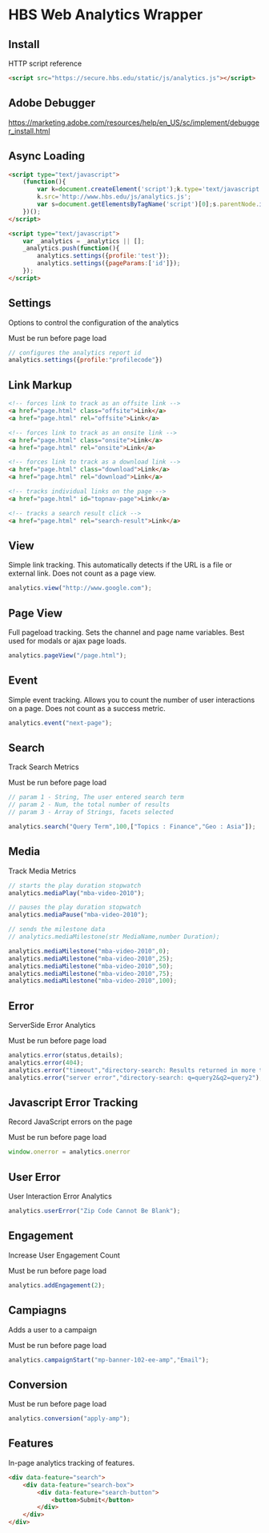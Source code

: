 # HBS Web Analytics Wrapper

## Install

HTTP script reference

```html
<script src="https://secure.hbs.edu/static/js/analytics.js"></script>
```

## Adobe Debugger

https://marketing.adobe.com/resources/help/en_US/sc/implement/debugger_install.html


## Async Loading

```html
<script type="text/javascript">
    (function(){
        var k=document.createElement('script');k.type='text/javascript';k.async=true;
        k.src='http://www.hbs.edu/js/analytics.js';
        var s=document.getElementsByTagName('script')[0];s.parentNode.insertBefore(k,s);
    })();
</script>

<script type="text/javascript">
    var _analytics = _analytics || [];
    _analytics.push(function(){
        analytics.settings({profile:'test'});
        analytics.settings({pageParams:['id']});
    });
</script>
```

## Settings

Options to control the configuration of the analytics

Must be run before page load

```javascript
// configures the analytics report id
analytics.settings({profile:"profilecode"})
```

## Link Markup

```html
<!-- forces link to track as an offsite link -->
<a href="page.html" class="offsite">Link</a>
<a href="page.html" rel="offsite">Link</a>

<!-- forces link to track as an onsite link -->
<a href="page.html" class="onsite">Link</a>
<a href="page.html" rel="onsite">Link</a>

<!-- forces link to track as a download link -->
<a href="page.html" class="download">Link</a>
<a href="page.html" rel="download">Link</a>

<!-- tracks individual links on the page -->
<a href="page.html" id="topnav-page">Link</a>

<!-- tracks a search result click -->
<a href="page.html" rel="search-result">Link</a>
```

## View

Simple link tracking. This automatically detects if the URL is a file or external link. Does not count as a page view.

```javascript
analytics.view("http://www.google.com");
```
## Page View

Full pageload tracking. Sets the channel and page name variables. Best used for modals or ajax page loads.

```javascript
analytics.pageView("/page.html");
```

## Event

Simple event tracking. Allows you to count the number of user interactions on a page. Does not count as a success metric.

```javascript
analytics.event("next-page");
```

## Search

Track Search Metrics

Must be run before page load

```javascript
// param 1 - String, The user entered search term
// param 2 - Num, the total number of results
// param 3 - Array of Strings, facets selected

analytics.search("Query Term",100,["Topics : Finance","Geo : Asia"]);
```

## Media

Track Media Metrics

```javascript
// starts the play duration stopwatch
analytics.mediaPlay("mba-video-2010");

// pauses the play duration stopwatch
analytics.mediaPause("mba-video-2010");

// sends the milestone data
// analytics.mediaMilestone(str MediaName,number Duration);

analytics.mediaMilestone("mba-video-2010",0);
analytics.mediaMilestone("mba-video-2010",25);
analytics.mediaMilestone("mba-video-2010",50);
analytics.mediaMilestone("mba-video-2010",75);
analytics.mediaMilestone("mba-video-2010",100);
```

## Error

ServerSide Error Analytics

Must be run before page load

```javascript
analytics.error(status,details);
analytics.error(404);
analytics.error("timeout","directory-search: Results returned in more than 9 sec");
analytics.error("server error","directory-search: q=query2&q2=query2");
```

## Javascript Error Tracking

Record JavaScript errors on the page

Must be run before page load

```javascript
window.onerror = analytics.onerror
```

## User Error

User Interaction Error Analytics

```javascript
analytics.userError("Zip Code Cannot Be Blank");
```

## Engagement

Increase User Engagement Count

Must be run before page load

```javascript
analytics.addEngagement(2);
```

## Campiagns

Adds a user to a campaign

Must be run before page load

```javascript
analytics.campaignStart("mp-banner-102-ee-amp","Email");
```

## Conversion

Must be run before page load

```javascript
analytics.conversion("apply-amp");
```

## Features

In-page analytics tracking of features.

```html
<div data-feature="search">
    <div data-feature="search-box">
        <div data-feature="search-button">
            <button>Submit</button>
        </div>
    </div>
</div>
```


